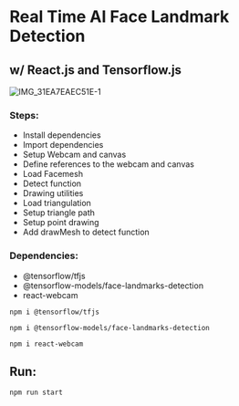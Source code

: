 # Real Time AI Face Landmark Detection

## w/ React.js and Tensorflow.js

![IMG_31EA7EAEC51E-1](https://github.com/SaboyaDev/facemesh/assets/16430662/00c4d641-955f-4567-a01c-89c7f16dcaec)

### Steps:

- Install dependencies
- Import dependencies
- Setup Webcam and canvas
- Define references to the webcam and canvas
- Load Facemesh
- Detect function
- Drawing utilities
- Load triangulation
- Setup triangle path
- Setup point drawing
- Add drawMesh to detect function

### Dependencies:

- @tensorflow/tfjs
- @tensorflow-models/face-landmarks-detection
- react-webcam

```
npm i @tensorflow/tfjs
```

```
npm i @tensorflow-models/face-landmarks-detection
```

```
npm i react-webcam
```

## Run:

```
npm run start
```
